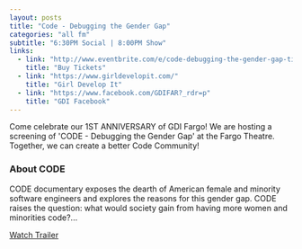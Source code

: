 ```yaml
---
layout: posts
title: "Code - Debugging the Gender Gap"
categories: "all fm"
subtitle: "6:30PM Social | 8:00PM Show"
links:
  - link: "http://www.eventbrite.com/e/code-debugging-the-gender-gap-tickets-18844975830"
    title: "Buy Tickets"
  - link: "https://www.girldevelopit.com/"
    title: "Girl Develop It"
  - link: "https://www.facebook.com/GDIFAR?_rdr=p"
    title: "GDI Facebook"
---
```

Come celebrate our 1ST ANNIVERSARY of GDI Fargo! We are hosting a screening of 'CODE - Debugging the Gender Gap' at the Fargo Theatre. Together, we can create a better Code Community!

### About CODE
CODE documentary exposes the dearth of American female and minority software engineers and explores the reasons for this gender gap.  CODE raises the question: what would society gain from having more women and minorities code?...

<a href="http://www.codedoc.co/about/" target="_blank">Watch Trailer</a>

